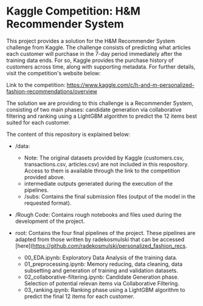 # Kaggle Competition: H&M Recommender System

This project provides a solution for the H&M Recommender System challenge from Kaggle. The challenge consists of predicting what articles each customer will purchase in the 7-day period immediately after the training data ends. For so, Kaggle provides the purchase history of customers across time, along with supporting metadata. For further details, visit the competition's website below:

Link to the competition: https://www.kaggle.com/c/h-and-m-personalized-fashion-recommendations/overview

The solution we are providing to this challenge is a Recommender System, consisting of two main phases: candidate generation via collaborative filtering and ranking using a LightGBM algorithm to predict the 12 items best suited for each customer.

The content of this repository is explained below:

- /data: 
  -  Note: The original datasets provided by Kaggle (customers.csv, transactions.csv, articles.csv) are not included in this respository. Access to them is available through the link to the competition provided above.
  -  intermediate outputs generated during the execution of the pipelines.
  -  /subs: Contains the final submission files (output of the model in the requested format).
  
-  /Rough Code: Contains rough notebooks and files used during the development of the project.
 
- root: Contains the four final pipelines of the project. These pipelines are adapted from those written by radekosmulski that can be accessed [here](https://github.com/radekosmulski/personalized_fashion_recs.  
  -  00_EDA.ipynb: Exploratory Data Analysis of the training data.
  -  01_preprocessing.ipynb: Memory reducing, data cleaning, data subsetting and generation of training and validation datasets.
  -  02_collaborative-filtering.ipynb: Candidate Generation phase. Selection of potential relevan items via Collaborative Filtering.
  -  03_ranking.ipynb: Ranking phase using a LightGBM algorithm to predict the final 12 items for each customer.
